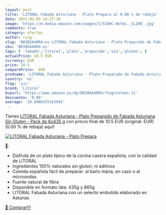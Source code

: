 ```yaml
---
layout: post
title: 'LITORAL Fabada Asturiana - Plato Prepara al 0.00 % de rebaja'
date: 2021-02-03 14:37:38
image: 'https://m.media-amazon.com/images/I/51OHC-WofeL._SL200_.jpg'
comments: true
category: ofertas
author: ring
slug: 'B01N5A40R4-es LITORAL Fabada Asturiana - Plato Preparado de Fabada...'
sku: 'B01N5A40R4-es'
tags: [ 'fabada','litoral','plato','preparado','sin','gluten', ]
actualPrice: 10.5 EUR
currency: EUR
price: 10.5
comparePrice:  EUR
prodname: 'LITORAL Fabada Asturiana - Plato Preparado de Fabada Asturiana Sin Gluten - Pack de 6x435 g'
country: 'es'
flag: '🇪🇸'
brand: 'Litoral'
buyurl: 'https://www.amazon.es/dp/B01N5A40R4/?tag=tolees-21'
descuento: '0.00'
average: '10.6966555183945'
---
```


Tienes [LITORAL Fabada Asturiana - Plato Preparado de Fabada Asturiana Sin Gluten - Pack de 6x435 g](https://www.amazon.es/dp/B01N5A40R4/?tag=tolees-21) con precio final de  10.5 EUR (original:  EUR) (0.00 %  de rebaja) aqui!

[![LITORAL Fabada Asturiana - Plato Prepara](https://m.media-amazon.com/images/I/51OHC-WofeL._SL200_.jpg)](https://www.amazon.es/dp/B01N5A40R4/?tag=tolees-21)

🔎:

- Disfruta de un plato típico de la cocina casera española; con la calidad de LITORAL
- Ingredientes 100% naturales sin gluten; ni aditivos
- Comida española fácil de preparar: al baño maria, en cazo o al microondas
- Fuente natural de fibra
- Disponible en formato lata: 435g y 865g
- LITORAL Fabada Asturiana con un selecto embutido elaborado en Asturias

[🛒 Comprar!!!](https://www.amazon.es/dp/B01N5A40R4/?tag=tolees-21)
